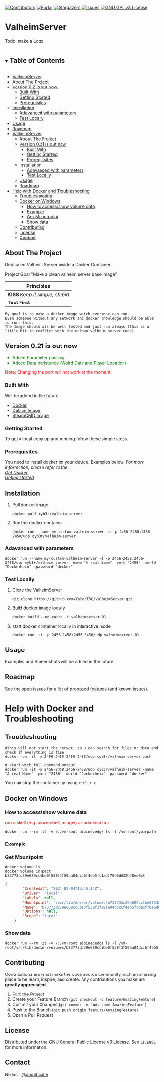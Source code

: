 [![Contributors][contributors-shield]][contributors-url]
[![Forks][forks-shield]][forks-url]
[![Stargazers][stars-shield]][stars-url]
[![Issues][issues-shield]][issues-url]
[![GNU GPL v3 License][license-shield]][license-url]

# ValheimServer
Todo: make a Logo

<!-- TABLE OF CONTENTS -->
<details open="open">
  <summary><h2 style="display: inline-block">Table of Contents</h2></summary>

  - [ValheimServer](#valheimserver)
  - [About The Project](#about-the-project)
  - [Version 0.2 is out now.](#version-02-is-out-now)
    - [Built With](#built-with)
    - [Getting Started](#getting-started)
    - [Prerequisites](#prerequisites)
  - [Installation](#installation)
    - [Adavanced with parameters](#adavanced-with-parameters)
    - [Test Locally](#test-locally)
  - [Usage](#usage)
  - [Roadmap](#roadmap)
- [ValheimServer](#valheimserver)
  - [About The Project](#about-the-project)
  - [Version 0.21 is out now](#version-021-is-out-now)
    - [Built With](#built-with)
    - [Getting Started](#getting-started)
    - [Prerequisites](#prerequisites)
  - [Installation](#installation)
    - [Adavanced with parameters](#adavanced-with-parameters)
    - [Test Locally](#test-locally)
  - [Usage](#usage)
  - [Roadmap](#roadmap)
- [Help with Docker and Troubleshooting](#help-with-docker-and-troubleshooting)
  - [Troubleshooting](#troubleshooting)
  - [Docker on Windows](#docker-on-windows)
    - [How to access/show volume data](#how-to-accessshow-volume-data)
    - [Example](#example)
    - [Get Mountpoint](#get-mountpoint)
    - [Show data](#show-data)
  - [Contributing](#contributing)
  - [License](#license)
  - [Contact](#contact)
  
</details>


<!-- ABOUT THE PROJECT -->
## About The Project

Dedicated Valheim Server inside a Docker Container

Project Goal "Make a clean valheim server base image"



| **Principles** |   
|-----------------------------------|
|  **KISS** *Keep it simple, stupid* |  
|  **Test First** |  

    My goal is to make a docker image which everyone can run.  
    Even someone without any network and docker knowledge should be able to runs this.
    The Image should als be well tested and just run always (this is a little bit in conflict with the unkown valheim server code)  

## Version 0.21 is out now  

<font color="green">

+ Added Parameter passing  
+ Added Data peristence (Wolrd Data and Player Location)   
  
</font> 

<font color="red">Note: Changing the port will not work at the moment</font>

### Built With
Will be added in the future
* [Docker](https://docs.docker.com/)
* [Debian Image](https://hub.docker.com/_/debian)
* [SteamCMD Image](https://hub.docker.com/r/cm2network/steamcmd)



<!-- GETTING STARTED -->
### Getting Started

To get a local copy up and running follow these simple steps.

### Prerequisites

You need to install docker on your device. Examples below:
_For more information, please refer to the    
[Get Docker](https://docs.docker.com/get-docker/)    
[Geting started](https://docs.docker.com/get-started/)_  

## Installation
1. Pull docker image 
   ```docker
   docker pull cyb3r/valheim-server
   ```
2. Run the docker container
   ```docker
   docker run --name my-custom-valheim-server -d -p 2456-2458:2456-2458/udp cyb3r/valheim-server
   ```

### Adavanced with parameters  
  ```docker
  docker run --name my-custom-valheim-server -d -p 2456-2458:2456-2458/udp cyb3r/valheim-server -name "A real Name" -port "2456" -world "Dockerhein" -password "docker"
  ```


  
### Test Locally
1. Clone the ValheimServer
   ```git
   git clone https://github.com/CyberT3C/ValheimServer.git
   ```
2. Build docker image locally
   ```docker
   docker build --no-cache -t valheimserver-01 .
   ```
2. start docker container locally in interactive mode
   ```docker
   docker run -it -p 2456-2458:2456-2458/udp valheimserver-01 
   ```




<!-- USAGE EXAMPLES -->
## Usage

Examples and Screenshots will be added in the future  


<!-- ROADMAP -->
## Roadmap

See the [open issues](https://github.com/CyberT3C/ValheimServer/issues) for a list of proposed features (and known issues).  


# Help with Docker and Troubleshooting
## Troubleshooting  
  ```docker
  #this will not start the server, so u can search for files or data and check if everything is fine
  docker run -it -p 2456-2458:2456-2458/udp cyb3r/valheim-server bash

  # start with full command output
  docker run -it -p 2456-2458:2456-2458/udp cyb3r/valheim-server -name "A real Name" -port "2456" -world "Dockerhein" -password "docker"
  ```
You can stop the container by using `ctrl + c`.  


## Docker on Windows
### How to access/show volume data

<font color="red">run a shell (e.g. powershell, mingw) as adminstrator</font>   
```docker
docker run --rm -it -v /:/vm-root alpine:edge ls -l /vm-root/yourpath
```

### Example
### Get Mountpoint
```docker
docker volume ls
docker volume inspect b73773dc39e689cc5be0f538f3f59aa04dcc6f4eb5fcdadf70e6d632b48ee6c8
```
```json
{
        "CreatedAt": "2021-03-04T13:45:14Z",
        "Driver": "local",
        "Labels": null,
        "Mountpoint": "/var/lib/docker/volumes/b73773dc39e689cc5be0f538f3f59aa04dcc6f4eb5fcdadf70e6d632b48ee6c8/_data",
        "Name": "b73773dc39e689cc5be0f538f3f59aa04dcc6f4eb5fcdadf70e6d632b48ee6c8",
        "Options": null,
        "Scope": "local"
    }
```
### Show data 
```docker
docker run --rm -it -v /:/vm-root alpine:edge ls -l /vm-root/var/lib/docker/volumes/b73773dc39e689cc5be0f538f3f59aa04dcc6f4eb5fcdadf70e6d632b48ee6c8/_data/
```

<!-- CONTRIBUTING -->
## Contributing

Contributions are what make the open source community such an amazing place to be learn, inspire, and create. Any contributions you make are **greatly appreciated**.

1. Fork the Project
2. Create your Feature Branch (`git checkout -b feature/AmazingFeature`)
3. Commit your Changes (`git commit -m 'Add some AmazingFeature'`)
4. Push to the Branch (`git push origin feature/AmazingFeature`)
5. Open a Pull Request



<!-- LICENSE -->
## License

Distributed under the GNU General Public License v3 License. See `LICENSE` for more information.



<!-- CONTACT -->
## Contact

Niklas - [@omnificutie](https://twitter.com/omnificutie) 

<!-- MARKDOWN LINKS & IMAGES -->
<!-- https://www.markdownguide.org/basic-syntax/#reference-style-links -->
[contributors-shield]: https://img.shields.io/github/contributors/CyberT3C/ValheimServer.svg?style=for-the-badge
[contributors-url]: https://github.com/CyberT3C/ValheimServer/graphs/contributors
[forks-shield]: https://img.shields.io/github/forks/CyberT3C/ValheimServer.svg?style=for-the-badge
[forks-url]: https://github.com/CyberT3C/ValheimServer/network/members
[stars-shield]: https://img.shields.io/github/stars/CyberT3C/ValheimServer.svg?style=for-the-badge
[stars-url]: https://github.com//CyberT3C/ValheimServer/stargazers
[issues-shield]: https://img.shields.io/github/issues/CyberT3C/ValheimServer.svg?style=for-the-badge
[issues-url]: https://github.com/CyberT3C/ValheimServer/issues
[license-shield]: https://img.shields.io/github/license/CyberT3C/ValheimServer.svg?style=for-the-badge
[license-url]: https://github.com/CyberT3C/ValheimServer/blob/main/LICENSE
